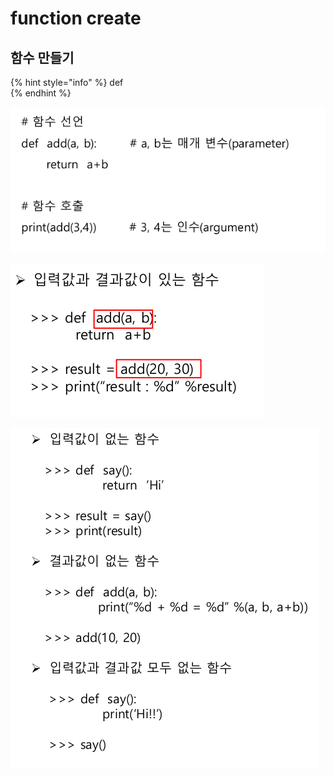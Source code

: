 # function create

## 함수 만들기

{% hint style="info" %}
def   
{% endhint %}

![](../../.gitbook/assets/image%20%2830%29.png)

![](../../.gitbook/assets/image%20%2825%29.png)

![](../../.gitbook/assets/image%20%2810%29.png)



